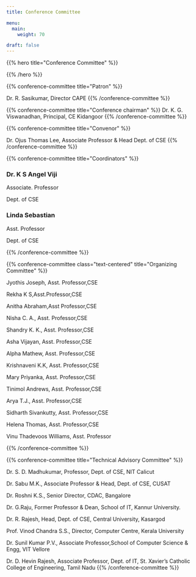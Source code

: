 ```yaml
---
title: Conference Committee

menu:
  main:
    weight: 70

draft: false    
---
```

{{% hero title="Conference Committee" %}}

{{% /hero %}}

<section class="conference-committe-members">
{{% conference-committee title="Patron" %}}


<!-- TODO: filter and search -->
Dr. R. Sasikumar, 
Director CAPE
{{% /conference-committee %}}


{{% conference-committee title="Conference chairman" %}}
Dr. K. G. Viswanadhan, 
Principal,
CE Kidangoor
{{% /conference-committee %}}

{{% conference-committee title="Convenor" %}}

Dr. Ojus Thomas Lee,
Associate Professor & Head
Dept. of CSE
{{% /conference-committee %}}

{{% conference-committee title="Coordinators" %}}
<h3>Dr. K S Angel Viji</h3>
<p>Associate. Professor
<p>Dept. of CSE

<h3>Linda Sebastian</h3>
<p>Asst. Professor</p>
<p>Dept. of CSE</p>
{{% /conference-committee %}}

{{% conference-committee class="text-centered" title="Organizing Committee" %}}

<p>Jyothis Joseph, Asst. Professor,CSE</p>
<p>Rekha K S,Asst.Professor,CSE</p>
<p>Anitha Abraham,Asst Professor,CSE</p>
<p>Nisha C. A., Asst. Professor,CSE</p>
<p>Shandry K. K., Asst. Professor,CSE</p>
<p>Asha Vijayan, Asst. Professor,CSE</p>
<p>Alpha Mathew, Asst. Professor,CSE</p>
<p>Krishnaveni K.K, Asst. Professor,CSE</p>
<p>Mary Priyanka, Asst. Professor,CSE</p>
<p>Tinimol Andrews, Asst. Professor,CSE</p>
<p>Arya T.J., Asst. Professor,CSE</p>
<p>Sidharth Sivankutty, Asst. Professor,CSE</p>
<p>Helena Thomas, Asst. Professor,CSE</p>
<p>Vinu Thadevoos Williams, Asst. Professor</p>
{{% /conference-committee %}}

{{% conference-committee title="Technical Advisory Committee" %}}
<p>Dr. S. D. Madhukumar, Professor, Dept. of CSE, NIT Calicut
<p>Dr. Sabu M.K., Associate Professor & Head, Dept. of CSE, CUSAT
<p>Dr. Roshni K.S., Senior Director, CDAC, Bangalore
<p>Dr. G.Raju, Former Professor & Dean, School of IT, Kannur University.
<p>Dr. R. Rajesh, Head, Dept. of CSE, Central University, Kasargod
<p>Prof. Vinod Chandra S.S., Director, Computer Centre, Kerala University
<p>Dr. Sunil Kumar P.V., Associate Professor,School of Computer Science & Engg, VIT Vellore
<p>Dr. D. Hevin Rajesh, Associate Professor, Dept. of IT, St. Xavier’s Catholic College of 
Engineering, Tamil Nadu
{{% /conference-committee %}}
</section>

